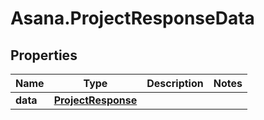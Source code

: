 # Asana.ProjectResponseData

## Properties
Name | Type | Description | Notes
------------ | ------------- | ------------- | -------------
**data** | [**ProjectResponse**](ProjectResponse.md) |  | 
